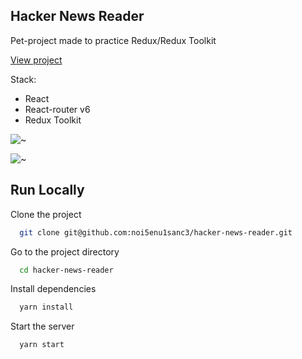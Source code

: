 ## Hacker News Reader

Pet-project made to practice Redux/Redux Toolkit

[View project](https://noi5enu1sanc3.github.io/hacker-news-reader)

Stack:

- React
- React-router v6
- Redux Toolkit

![~](https://s106vlx.storage.yandex.net/rdisk/da3da5c4c93a29e4a57d70f037c31a1d786fafc223debd8ceb0188717a1c52a5/63685cd0/IKNUP5gqDLMJhSByiS32eh2amvtEIrFRY9e5QHY_ZjLZ_LjmLPehx0f1A0QJpwKldmUHieO5TdMNsmwWUutg2w==?uid=0&filename=2022-11-07_00-15-59.png&disposition=inline&hash=&limit=0&content_type=image%2Fpng&owner_uid=0&fsize=160057&hid=7dd258e924a7f7b40fc27b1f7e2924ef&media_type=image&tknv=v2&etag=2de38a519e8651fd01c4e3524ec1ed5f&rtoken=50OmwBRYMRHf&force_default=no&ycrid=na-cfbdc110c1823ca43d554f743f1e7b71-downloader4e&ts=5ecd73234d400&s=9b8df6d629b8ca08a2fc67b5cbf3be928f6ab331fe73d4dc18c78a60c6862bc0&pb=U2FsdGVkX188ICgPLBqO0PoEO7aRlfnwz6zG-QOIPuraSIYQv5fcsAEiCldKlVR-20c2aBdAeqoSCYM3o63Aot2IdoCgg86SSUg8sBxsPMs)

![~](https://s179vlx.storage.yandex.net/rdisk/5abc830bb5d8071d640ed55cc8a38d86e436982a77708630e838b0669ce2a6e1/63685d66/IKNUP5gqDLMJhSByiS32elZlX2HpGcI9mRYTYEpNrJ6M50xnKem9Z_6xqq-PPwPeRVgksCKmQP96m1OfET84Jg==?uid=0&filename=2022-11-07_00-19-25.png&disposition=inline&hash=&limit=0&content_type=image%2Fpng&owner_uid=0&fsize=277910&hid=3d1f98ad75dac50df8a77d854bd23290&media_type=image&tknv=v2&etag=1ef25e43355d08eb97a9fe35e30b08e1&rtoken=DNPmNv35seQ4&force_default=no&ycrid=na-eeb0426ef2fc7ecce279c0b9fb729813-downloader4e&ts=5ecd73b25a580&s=dc4c325fcb34b5648d0d2545c640d09e06bc085e8d13c67551ec4277704af34c&pb=U2FsdGVkX19qvDW40CEEDkg27mt1y_Rgr1_wvStRTFgebe5oFssgSkl1OqNC4fXWPadY90aLRkb98K1kp4iXRcHoue34vnDsJvv63S8FjSM)

## Run Locally

Clone the project

```bash
  git clone git@github.com:noi5enu1sanc3/hacker-news-reader.git
```

Go to the project directory

```bash
  cd hacker-news-reader
```

Install dependencies

```bash
  yarn install
```

Start the server

```bash
  yarn start
```
